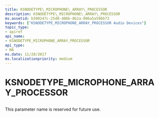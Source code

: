 ```yaml
---
title: KSNODETYPE\_MICROPHONE\_ARRAY\_PROCESSOR
description: KSNODETYPE\_MICROPHONE\_ARRAY\_PROCESSOR
ms.assetid: b390247c-25d8-406b-8b2a-006a5a596b73
keywords: ["KSNODETYPE_MICROPHONE_ARRAY_PROCESSOR Audio Devices"]
topic_type:
- apiref
api_name:
- KSNODETYPE_MICROPHONE_ARRAY_PROCESSOR
api_type:
- NA
ms.date: 11/28/2017
ms.localizationpriority: medium
---
```


# KSNODETYPE\_MICROPHONE\_ARRAY\_PROCESSOR


## <span id="ddk_ksnodetype_microphone_array_processor_ks"></span><span id="DDK_KSNODETYPE_MICROPHONE_ARRAY_PROCESSOR_KS"></span>


This parameter name is reserved for future use.

 

 





